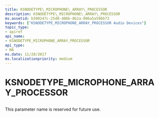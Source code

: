 ```yaml
---
title: KSNODETYPE\_MICROPHONE\_ARRAY\_PROCESSOR
description: KSNODETYPE\_MICROPHONE\_ARRAY\_PROCESSOR
ms.assetid: b390247c-25d8-406b-8b2a-006a5a596b73
keywords: ["KSNODETYPE_MICROPHONE_ARRAY_PROCESSOR Audio Devices"]
topic_type:
- apiref
api_name:
- KSNODETYPE_MICROPHONE_ARRAY_PROCESSOR
api_type:
- NA
ms.date: 11/28/2017
ms.localizationpriority: medium
---
```


# KSNODETYPE\_MICROPHONE\_ARRAY\_PROCESSOR


## <span id="ddk_ksnodetype_microphone_array_processor_ks"></span><span id="DDK_KSNODETYPE_MICROPHONE_ARRAY_PROCESSOR_KS"></span>


This parameter name is reserved for future use.

 

 





